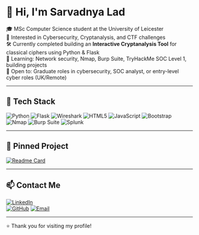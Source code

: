 # 👋 Hi, I'm Sarvadnya Lad

🎓 MSc Computer Science student at the University of Leicester  
🔐 Interested in Cybersecurity, Cryptanalysis, and CTF challenges  
🛠️ Currently completed building an **Interactive Cryptanalysis Tool** for classical ciphers using Python & Flask  
🌱 Learning: Network security, Nmap, Burp Suite, TryHackMe SOC Level 1, building projects  
💼 Open to: Graduate roles in cybersecurity, SOC analyst, or entry-level cyber roles (UK/Remote)

---

## 🧰 Tech Stack
![Python](https://img.shields.io/badge/-Python-3776AB?style=flat-square&logo=python&logoColor=white)
![Flask](https://img.shields.io/badge/-Flask-000000?style=flat-square&logo=flask)
![Wireshark](https://img.shields.io/badge/-Wireshark-1679A7?style=flat-square&logo=wireshark&logoColor=white)
![HTML5](https://img.shields.io/badge/-HTML5-E34F26?style=flat-square&logo=html5&logoColor=white)
![JavaScript](https://img.shields.io/badge/-JavaScript-F7DF1E?style=flat-square&logo=javascript&logoColor=black)
![Bootstrap](https://img.shields.io/badge/-Bootstrap-563D7C?style=flat-square&logo=bootstrap&logoColor=white)
![Nmap](https://img.shields.io/badge/-Nmap-004170?style=flat-square&logo=gnometerminal&logoColor=white)
![Burp Suite](https://img.shields.io/badge/-Burp%20Suite-FF6F00?style=flat-square&logoColor=white)
![Splunk](https://img.shields.io/badge/-Splunk-000000?style=flat-square&logo=splunk&logoColor=white)

---

## 📌 Pinned Project

[![Readme Card](https://github-readme-stats.vercel.app/api/pin/?username=sarvadnyalad&repo=Cryptanalysis-and-cryptography-of-classical-ciphers)](https://github.com/sarvadnyalad/Cryptanalysis-and-cryptography-of-classical-ciphers)

---

## 📫 Contact Me

[![LinkedIn](https://img.shields.io/badge/-LinkedIn-blue?style=flat-square&logo=linkedin&logoColor=white)](https://www.linkedin.com/in/sarvadnya-lad-23793421b/)  
[![GitHub](https://img.shields.io/badge/-GitHub-black?style=flat-square&logo=github&logoColor=white)](https://github.com/sarvadnyalad)
[![Email](https://img.shields.io/badge/-Email-D14836?style=flat-square&logo=gmail&logoColor=white)](mailto:ladsarvadnya26@gmail.com)

---

⭐️ Thank you for visiting my profile!
